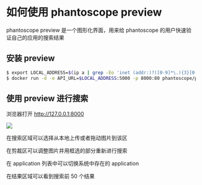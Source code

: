 # 如何使用 phantoscope preview
phantoscope preview 是一个图形化界面，用来给 phantoscope 的用户快速验证自己的应用的搜索结果

## 安装 preview
```bash
$ export LOCAL_ADDRESS=$(ip a | grep -Eo 'inet (addr:)?([0-9]*\.){3}[0-9]*' | grep -Eo '([0-9]*\.){3}[0-9]*' | grep -v '127.0.0.1'| head -n 1)
$ docker run -d -e API_URL=$LOCAL_ADDRESS:5000 -p 8000:80 phantoscope/preview:latest
```

## 使用 preview 进行搜索
浏览器打开 http://127.0.0.1:8000

![](../../../../.github/phantoscope-preview.png)

在搜索区域可以选择从本地上传或者拖动图片到该区

在剪裁区可以调整图片并用框选的部分重新进行搜索

在 application 列表中可以切换系统中存在的 application

在结果区域可以看到搜索前 50 个结果

